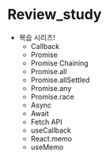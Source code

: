 # Review_study

- 복습 시리즈!
  - Callback
  - Promise
  - Promise Chaining
  - Promise.all
  - Promise.allSettled
  - Promise.any
  - Promise.race
  - Async
  - Await
  - Fetch API
  - useCallback
  - React.memo
  - useMemo
